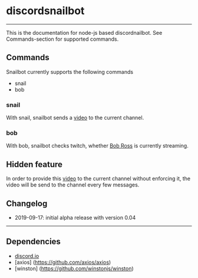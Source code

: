 # discordsnailbot
---
This is the documentation for node-js based discordnailbot. See Commands-section for supported commands.

## Commands
Snailbot currently supports the following commands

* snail
* bob

### snail 
With snail, snailbot sends a [video](https://www.youtube.com/watch?v=Sg_lJ4k1yY0) to the current channel.

### bob
With bob, snailbot checks twitch, whether [Bob Ross](https://www.twitch.tv/bobross) is currently streaming.

## Hidden feature
In order to provide this [video](https://www.youtube.com/watch?v=Sg_lJ4k1yY0) to the current channel without enforcing it, the video will be send to the channel every few messages.

## Changelog
* 2019-09-17: initial alpha release with version 0.04

----
## Dependencies
* [discord.io](https://github.com/woor/discord.io/tarball/gateway_v6)
* [axios] (https://github.com/axios/axios)
* [winston] (https://github.com/winstonjs/winston)
